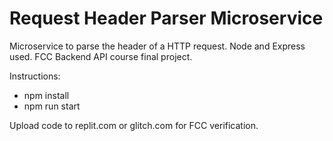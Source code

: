 # Request Header Parser Microservice

Microservice to parse the header of a HTTP request. Node and Express used. FCC Backend API course final project. 

Instructions:

- npm install
- npm run start

Upload code to replit.com or glitch.com for FCC verification.
